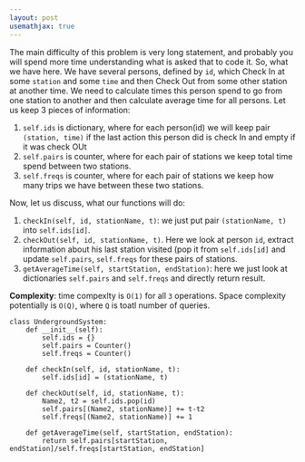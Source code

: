 ```yaml
---
layout: post
usemathjax: true
---
```


The main difficulty of this problem is very long statement, and probably you will spend more time understanding what is asked that to code it. So, what we have here. We have several persons, defined by `id`, which Check In at some `station` and some `time` and then Check Out from some other station at another time. We need to calculate times this person spend to go from one station to another and then calculate average time for all persons. Let us keep 3 pieces of information:

1. `self.ids` is dictionary, where for each person(id) we will keep pair `(station, time)` if the last action this person did is check In and empty if it was check OUt
2. `self.pairs` is counter, where for each pair of stations we keep total time spend between two stations.
3. `self.freqs` is counter, where for each pair of stations we keep how many trips we have between these two stations.

Now, let us discuss, what our functions will do:
1. `checkIn(self, id, stationName, t)`: we just put pair `(stationName, t)` into `self.ids[id]`.
2. `checkOut(self, id, stationName, t)`. Here we look at person `id`, extract information about his last station visited (pop it from `self.ids[id]` and update `self.pairs`, `self.freqs` for these pairs of stations.
3. `getAverageTime(self, startStation, endStation)`: here we just look at dictionaries `self.pairs` and `self.freqs` and directly return result.

**Complexity**: time compexlty is `O(1)` for all `3` operations. Space complexity potentially is `O(Q)`, where `Q` is toatl number of queries.

```
class UndergroundSystem:
    def __init__(self):
        self.ids = {}
        self.pairs = Counter()
        self.freqs = Counter()
        
    def checkIn(self, id, stationName, t):
        self.ids[id] = (stationName, t)

    def checkOut(self, id, stationName, t):
        Name2, t2 = self.ids.pop(id)
        self.pairs[(Name2, stationName)] += t-t2
        self.freqs[(Name2, stationName)] += 1
        
    def getAverageTime(self, startStation, endStation):
        return self.pairs[startStation, endStation]/self.freqs[startStation, endStation]
```